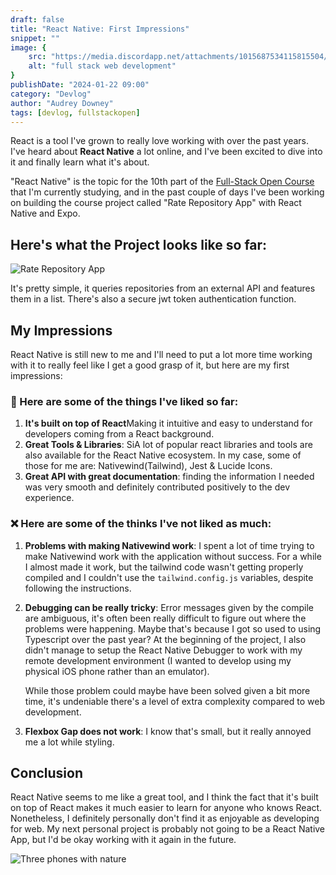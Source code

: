 ```yaml
---
draft: false
title: "React Native: First Impressions"
snippet: ""
image: {
    src: "https://media.discordapp.net/attachments/1015687534115815504/1199089586006143016/elvann_illustration_of_a_mobile_phone_with_nature_flat_design_v_7cfaf976-809c-4034-b87e-47bbfa0fe02d.png?ex=65c14633&is=65aed133&hm=8e9badbd0efb18bab5d78be9d7fb7474d74b9c4001876b64517e00dbeba53eb4&=&format=webp&quality=lossless&width=1197&height=671",
    alt: "full stack web development"
}
publishDate: "2024-01-22 09:00"
category: "Devlog"
author: "Audrey Downey"
tags: [devlog, fullstackopen]
---
```


React is a tool I've grown to really love working with over the past years. I've heard about **React Native** a lot online, and I've been excited to dive into it and finally learn what it's about.

"React Native" is the topic for the 10th part of the [Full-Stack Open Course](https://fullstackopen.com/) that I'm currently studying, and in the past couple of days I've been working on building the course project called "Rate Repository App" with React Native and Expo.  

## Here's what the Project looks like so far:

![Rate Repository App](https://im.ezgif.com/tmp/ezgif-1-1bc17c8304.gif)

It's pretty simple, it queries repositories from an external API and features them in a list.  There's also a secure jwt token authentication function.

## My Impressions

React Native is still new to me and I'll need to put a lot more time working with it to really feel like I get a good grasp of it, but here are my first impressions:

### 💙 Here are some of the things I've liked so far:

1. **It's built on top of React**Making it intuitive and easy to understand for developers coming from a React background.
2. **Great Tools & Libraries**: SiA lot of popular react libraries and tools are also available for the React Native ecosystem.  In my case, some of those for me are: Nativewind(Tailwind), Jest & Lucide Icons.
3. **Great API with great documentation**: finding the information I needed was very smooth and definitely contributed positively to the dev experience.


### ❌ Here are some of the thinks I've not liked as much:
1. **Problems with making Nativewind work**: I spent a lot of time trying to make Nativewind work with the application without success. For a while I almost made it work, but the tailwind code wasn't getting properly compiled and I couldn't use the `tailwind.config.js` variables, despite following the instructions.

2. **Debugging can be really tricky**:  Error messages given by the compile are ambiguous, it's often been really difficult to figure out where the problems were happening.  Maybe that's because I got so used to using Typescript over the past year?  At the beginning of the project, I also didn't manage to setup the React Native Debugger to work with my remote development environment (I wanted to develop using my physical iOS phone rather than an emulator).  

    While those problem could maybe have been solved given a bit more time, it's undeniable there's a level of extra complexity compared to web development.

3. **Flexbox Gap does not work**: I know that's small, but it really annoyed me a lot while styling.

## Conclusion

React Native seems to me like a great tool, and I think the fact that it's built on top of React makes it much easier to learn for anyone who knows React.  Nonetheless, I definitely personally don't find it as enjoyable as developing for web.  My next personal project is probably not going to be a React Native App, but I'd be okay working with it again in the future.


![Three phones with nature](https://media.discordapp.net/attachments/1015687534115815504/1199089685612478586/elvann_llustration_of_a_mobile_phone_app_with_nature_flat_desig_58d0bfd8-b770-4095-82ec-38edec7081bf.png?ex=65c1464b&is=65aed14b&hm=f0ce6285328043d1b7907c4d1a3a42ee8528bdef3600234c5baa2682def3a0c7&=&format=webp&quality=lossless&width=1197&height=671)